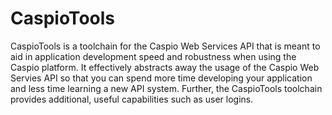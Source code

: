 CaspioTools
===========

CaspioTools is a toolchain for the Caspio Web Services API that is meant to aid in application development speed and robustness when using the Caspio platform. It effectively abstracts away the usage of the Caspio Web Servies API so that you can spend more time developing your application and less time learning a new API system. Further, the CaspioTools toolchain provides additional, useful capabilities such as user logins.
